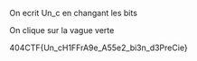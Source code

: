 On ecrit Un_c en changant les bits

On clique sur la vague verte

404CTF{Un_cH1FFrA9e_A55e2_bi3n_d3PreCie}

